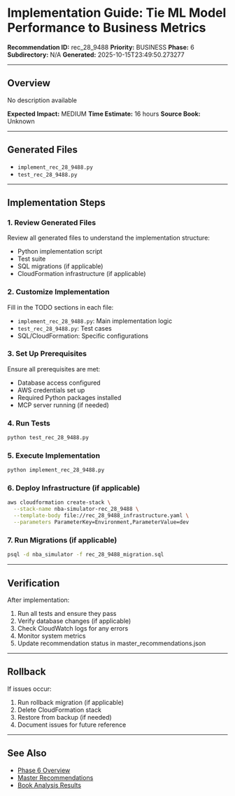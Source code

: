 # Implementation Guide: Tie ML Model Performance to Business Metrics

**Recommendation ID:** rec_28_9488
**Priority:** BUSINESS
**Phase:** 6
**Subdirectory:** N/A
**Generated:** 2025-10-15T23:49:50.273277

---

## Overview

No description available

**Expected Impact:** MEDIUM
**Time Estimate:** 16 hours
**Source Book:** Unknown

---

## Generated Files

- `implement_rec_28_9488.py`
- `test_rec_28_9488.py`

---

## Implementation Steps

### 1. Review Generated Files

Review all generated files to understand the implementation structure:
- Python implementation script
- Test suite
- SQL migrations (if applicable)
- CloudFormation infrastructure (if applicable)

### 2. Customize Implementation

Fill in the TODO sections in each file:
- `implement_rec_28_9488.py`: Main implementation logic
- `test_rec_28_9488.py`: Test cases
- SQL/CloudFormation: Specific configurations

### 3. Set Up Prerequisites

Ensure all prerequisites are met:
- Database access configured
- AWS credentials set up
- Required Python packages installed
- MCP server running (if needed)

### 4. Run Tests

```bash
python test_rec_28_9488.py
```

### 5. Execute Implementation

```bash
python implement_rec_28_9488.py
```

### 6. Deploy Infrastructure (if applicable)

```bash
aws cloudformation create-stack \
  --stack-name nba-simulator-rec_28_9488 \
  --template-body file://rec_28_9488_infrastructure.yaml \
  --parameters ParameterKey=Environment,ParameterValue=dev
```

### 7. Run Migrations (if applicable)

```bash
psql -d nba_simulator -f rec_28_9488_migration.sql
```

---

## Verification

After implementation:
1. Run all tests and ensure they pass
2. Verify database changes (if applicable)
3. Check CloudWatch logs for any errors
4. Monitor system metrics
5. Update recommendation status in master_recommendations.json

---

## Rollback

If issues occur:
1. Run rollback migration (if applicable)
2. Delete CloudFormation stack
3. Restore from backup (if needed)
4. Document issues for future reference

---

## See Also

- [Phase 6 Overview](/Users/ryanranft/nba-simulator-aws/docs/phases/phase_6/)
- [Master Recommendations](/Users/ryanranft/nba-mcp-synthesis/analysis_results/master_recommendations.json)
- [Book Analysis Results](/Users/ryanranft/nba-mcp-synthesis/analysis_results/)
